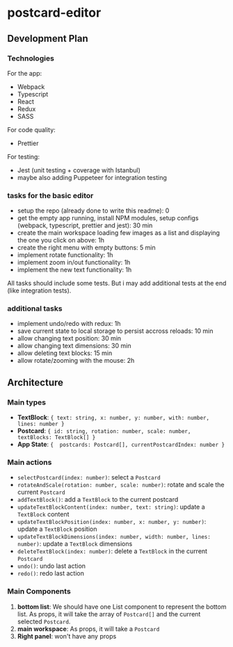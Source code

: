 # postcard-editor


## Development Plan

### Technologies
For the app:
- Webpack
- Typescript
- React
- Redux
- SASS

For code quality:
- Prettier

For testing:
- Jest (unit testing + coverage with Istanbul)
- maybe also adding Puppeteer for integration testing


### tasks for the basic editor
- setup the repo (already done to write this readme): 0
- get the empty app running, install NPM modules, setup configs (webpack, typescript, prettier and jest): 30 min
- create the main workspace loading few images as a list and displaying the one you click on above: 1h
- create the right menu with empty buttons: 5 min
- implement rotate functionality: 1h
- implement zoom in/out functionality: 1h
- implement the new text functionality: 1h

All tasks should include some tests. But i may add additional tests at the end (like integration tests).


### additional tasks
- implement undo/redo with redux: 1h
- save current state to local storage to persist accross reloads: 10 min
- allow changing text position: 30 min
- allow changing text dimensions: 30 min
- allow deleting text blocks: 15 min
- allow rotate/zooming with the mouse: 2h



## Architecture
### Main types
 - **TextBlock**: ```{ text: string, x: number, y: number, with: number, lines: number }```
 - **Postcard**: ```{ id: string, rotation: number, scale: number, textBlocks: TextBlock[] }```
 - **App State**: ```{  postcards: Postcard[], currentPostcardIndex: number }```

### Main actions
 - `selectPostcard(index: number)`: select a `Postcard`
 - `rotateAndScale(rotation: number, scale: number)`: rotate and scale the current `Postcard`
 - `addTextBlock()`: add a `TextBlock` to the current postcard
 - `updateTextBlockContent(index: number, text: string)`: update a `TextBlock` content
 - `updateTextBlockPosition(index: number, x: number, y: number)`: update a `TextBlock` position
 - `updateTextBlockDimensions(index: number, width: number, lines: number)`: update a `TextBlock` dimensions
 - `deleteTextBlock(index: number)`: delete a `TextBlock` in the current `Postcard`
 - `undo()`: undo last action
 - `redo()`: redo last action

### Main Components

1. **bottom list**: We should have one List component to represent the bottom list. As props, it will take the array of `Postcard[]` and the current selected `Postcard`.
2. **main workspace**: As props, it will take a `Postcard`
3. **Right panel**: won't have any props